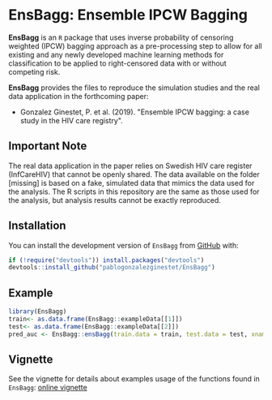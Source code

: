 # EnsBagg: Ensemble IPCW Bagging

**EnsBagg** is an `R` package that uses inverse probability of censoring weighted
(IPCW) bagging approach as a pre-processing step to allow for all existing and any
newly developed machine learning methods for classification to be applied to right-censored data with or
without competing risk.

**EnsBagg** provides the files to reproduce the simulation studies and the real data application in the forthcoming paper:
* Gonzalez Ginestet, P. et al. (2019). "Ensemble IPCW bagging: a case study in the HIV care
registry".


## Important Note

The real data application in the paper relies on Swedish HIV care register (InfCareHIV) that cannot be openly shared. The data available on the folder [missing] is based on a fake, simulated  data that mimics the data used for the analysis. The R scripts in this repository are the same as those used for the analysis, but analysis results cannot be exactly reproduced. 

## Installation

You can install the development version of `EnsBagg` from [GitHub](https://github.com/pablogonzalezginestet/EnsBagg) with:


```R
if (!require("devtools")) install.packages("devtools")
devtools::install_github("pablogonzalezginestet/EnsBagg")
```

## Example

```R
library(EnsBagg)
train<- as.data.frame(EnsBagg::exampleData[[1]])
test<- as.data.frame(EnsBagg::exampleData[[2]])
pred_auc <- EnsBagg::ensBagg(train.data = train, test.data = test, xnam=c("X9","X18"),tao = 26.5,weighting = "CoxPH",folds = 5)
```

## Vignette


See the vignette for details about examples usage of the functions found in  `EnsBagg`: [online vignette](https://pablogonzalezginestet.github.io/EnsBagg/)



